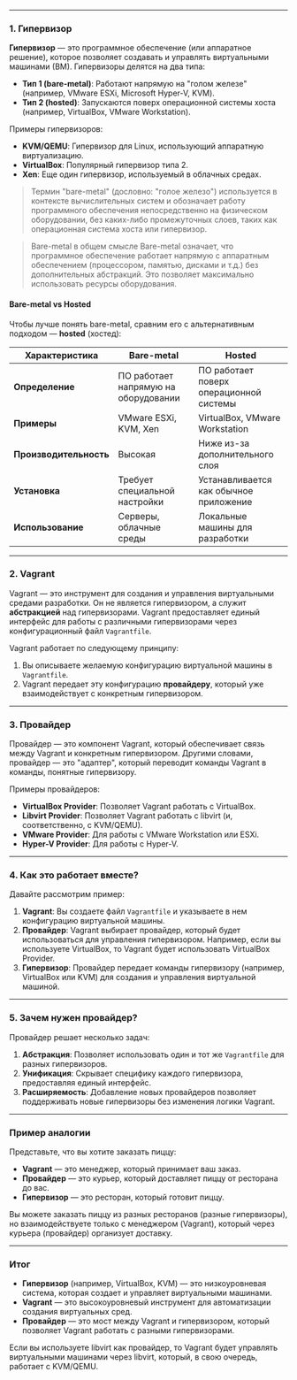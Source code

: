 

---

### 1. **Гипервизор**
**Гипервизор** — это программное обеспечение (или аппаратное решение), которое позволяет создавать и управлять виртуальными машинами (ВМ). Гипервизоры делятся на два типа:

- **Тип 1 (bare-metal)**: Работают напрямую на "голом железе" (например, VMware ESXi, Microsoft Hyper-V, KVM).
- **Тип 2 (hosted)**: Запускаются поверх операционной системы хоста (например, VirtualBox, VMware Workstation).

Примеры гипервизоров:
- **KVM/QEMU**: Гипервизор для Linux, использующий аппаратную виртуализацию.
- **VirtualBox**: Популярный гипервизор типа 2.
- **Xen**: Еще один гипервизор, используемый в облачных средах.

>Термин "bare-metal" (дословно: "голое железо") используется в контексте вычислительных систем и обозначает работу программного обеспечения непосредственно на физическом оборудовании, без каких-либо промежуточных слоев, таких как операционная система хоста или гипервизор.

>Bare-metal в общем смысле
>Bare-metal означает, что программное обеспечение работает напрямую с аппаратным обеспечением (процессором, памятью, дисками и т.д.) без дополнительных абстракций. Это позволяет максимально использовать ресурсы оборудования.

#### **Bare-metal vs Hosted**
Чтобы лучше понять bare-metal, сравним его с альтернативным подходом — **hosted** (хостед):

| Характеристика          | Bare-metal                          | Hosted                              |
|-------------------------|--------------------------------------|-------------------------------------|
| **Определение**         | ПО работает напрямую на оборудовании | ПО работает поверх операционной системы |
| **Примеры**             | VMware ESXi, KVM, Xen               | VirtualBox, VMware Workstation      |
| **Производительность**  | Высокая                             | Ниже из-за дополнительного слоя     |
| **Установка**           | Требует специальной настройки        | Устанавливается как обычное приложение |
| **Использование**       | Серверы, облачные среды             | Локальные машины для разработки     |

---

### 2. **Vagrant**
Vagrant — это инструмент для создания и управления виртуальными средами разработки. Он не является гипервизором, а служит **абстракцией** над гипервизорами. Vagrant предоставляет единый интерфейс для работы с различными гипервизорами через конфигурационный файл `Vagrantfile`.

Vagrant работает по следующему принципу:
1. Вы описываете желаемую конфигурацию виртуальной машины в `Vagrantfile`.
2. Vagrant передает эту конфигурацию **провайдеру**, который уже взаимодействует с конкретным гипервизором.

---

### 3. **Провайдер**
Провайдер — это компонент Vagrant, который обеспечивает связь между Vagrant и конкретным гипервизором. Другими словами, провайдер — это "адаптер", который переводит команды Vagrant в команды, понятные гипервизору.

Примеры провайдеров:
- **VirtualBox Provider**: Позволяет Vagrant работать с VirtualBox.
- **Libvirt Provider**: Позволяет Vagrant работать с libvirt (и, соответственно, с KVM/QEMU).
- **VMware Provider**: Для работы с VMware Workstation или ESXi.
- **Hyper-V Provider**: Для работы с Hyper-V.

---

### 4. **Как это работает вместе?**
Давайте рассмотрим пример:

1. **Vagrant**: Вы создаете файл `Vagrantfile` и указываете в нем конфигурацию виртуальной машины.
2. **Провайдер**: Vagrant выбирает провайдер, который будет использоваться для управления гипервизором. Например, если вы используете VirtualBox, то Vagrant будет использовать VirtualBox Provider.
3. **Гипервизор**: Провайдер передает команды гипервизору (например, VirtualBox или KVM) для создания и управления виртуальной машиной.

---

### 5. **Зачем нужен провайдер?**
Провайдер решает несколько задач:
1. **Абстракция**: Позволяет использовать один и тот же `Vagrantfile` для разных гипервизоров.
2. **Унификация**: Скрывает специфику каждого гипервизора, предоставляя единый интерфейс.
3. **Расширяемость**: Добавление новых провайдеров позволяет поддерживать новые гипервизоры без изменения логики Vagrant.

---

### Пример аналогии
Представьте, что вы хотите заказать пиццу:
- **Vagrant** — это менеджер, который принимает ваш заказ.
- **Провайдер** — это курьер, который доставляет пиццу от ресторана до вас.
- **Гипервизор** — это ресторан, который готовит пиццу.

Вы можете заказать пиццу из разных ресторанов (разные гипервизоры), но взаимодействуете только с менеджером (Vagrant), который через курьера (провайдер) организует доставку.

---

### Итог
- **Гипервизор** (например, VirtualBox, KVM) — это низкоуровневая система, которая создает и управляет виртуальными машинами.
- **Vagrant** — это высокоуровневый инструмент для автоматизации создания виртуальных сред.
- **Провайдер** — это мост между Vagrant и гипервизором, который позволяет Vagrant работать с разными гипервизорами.

Если вы используете libvirt как провайдер, то Vagrant будет управлять виртуальными машинами через libvirt, который, в свою очередь, работает с KVM/QEMU.
